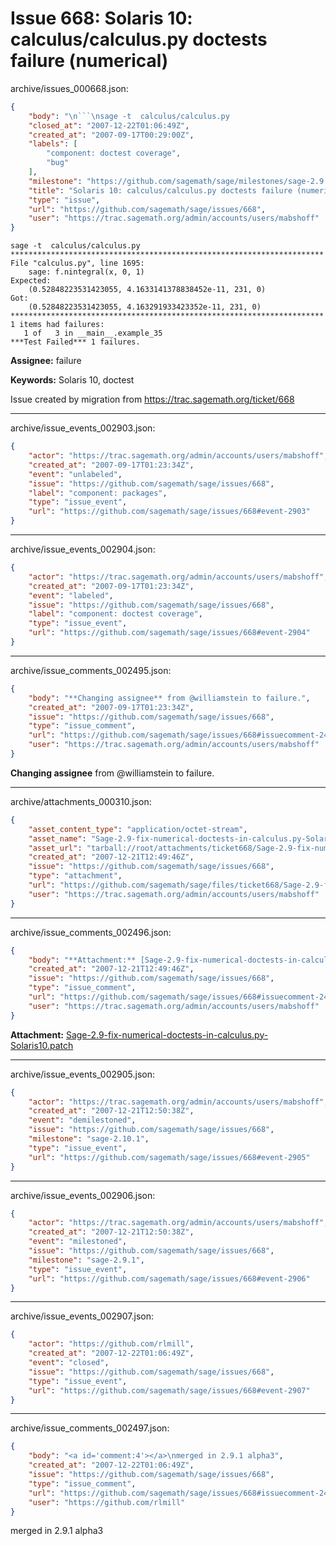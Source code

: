 # Issue 668: Solaris 10: calculus/calculus.py doctests failure (numerical)

archive/issues_000668.json:
```json
{
    "body": "\n```\nsage -t  calculus/calculus.py                               **********************************************************************\nFile \"calculus.py\", line 1695:\n    sage: f.nintegral(x, 0, 1)\nExpected:\n    (0.52848223531423055, 4.1633141378838452e-11, 231, 0)\nGot:\n    (0.52848223531423055, 4.163291933423352e-11, 231, 0)\n**********************************************************************\n1 items had failures:\n   1 of   3 in __main__.example_35\n***Test Failed*** 1 failures.\n```\n\n**Assignee:** failure\n\n**Keywords:** Solaris 10, doctest\n\nIssue created by migration from https://trac.sagemath.org/ticket/668\n\n",
    "closed_at": "2007-12-22T01:06:49Z",
    "created_at": "2007-09-17T00:29:00Z",
    "labels": [
        "component: doctest coverage",
        "bug"
    ],
    "milestone": "https://github.com/sagemath/sage/milestones/sage-2.9.1",
    "title": "Solaris 10: calculus/calculus.py doctests failure (numerical)",
    "type": "issue",
    "url": "https://github.com/sagemath/sage/issues/668",
    "user": "https://trac.sagemath.org/admin/accounts/users/mabshoff"
}
```

```
sage -t  calculus/calculus.py                               **********************************************************************
File "calculus.py", line 1695:
    sage: f.nintegral(x, 0, 1)
Expected:
    (0.52848223531423055, 4.1633141378838452e-11, 231, 0)
Got:
    (0.52848223531423055, 4.163291933423352e-11, 231, 0)
**********************************************************************
1 items had failures:
   1 of   3 in __main__.example_35
***Test Failed*** 1 failures.
```

**Assignee:** failure

**Keywords:** Solaris 10, doctest

Issue created by migration from https://trac.sagemath.org/ticket/668





---

archive/issue_events_002903.json:
```json
{
    "actor": "https://trac.sagemath.org/admin/accounts/users/mabshoff",
    "created_at": "2007-09-17T01:23:34Z",
    "event": "unlabeled",
    "issue": "https://github.com/sagemath/sage/issues/668",
    "label": "component: packages",
    "type": "issue_event",
    "url": "https://github.com/sagemath/sage/issues/668#event-2903"
}
```



---

archive/issue_events_002904.json:
```json
{
    "actor": "https://trac.sagemath.org/admin/accounts/users/mabshoff",
    "created_at": "2007-09-17T01:23:34Z",
    "event": "labeled",
    "issue": "https://github.com/sagemath/sage/issues/668",
    "label": "component: doctest coverage",
    "type": "issue_event",
    "url": "https://github.com/sagemath/sage/issues/668#event-2904"
}
```



---

archive/issue_comments_002495.json:
```json
{
    "body": "**Changing assignee** from @williamstein to failure.",
    "created_at": "2007-09-17T01:23:34Z",
    "issue": "https://github.com/sagemath/sage/issues/668",
    "type": "issue_comment",
    "url": "https://github.com/sagemath/sage/issues/668#issuecomment-2495",
    "user": "https://trac.sagemath.org/admin/accounts/users/mabshoff"
}
```

**Changing assignee** from @williamstein to failure.



---

archive/attachments_000310.json:
```json
{
    "asset_content_type": "application/octet-stream",
    "asset_name": "Sage-2.9-fix-numerical-doctests-in-calculus.py-Solaris10.patch",
    "asset_url": "tarball://root/attachments/ticket668/Sage-2.9-fix-numerical-doctests-in-calculus.py-Solaris10.patch",
    "created_at": "2007-12-21T12:49:46Z",
    "issue": "https://github.com/sagemath/sage/issues/668",
    "type": "attachment",
    "url": "https://github.com/sagemath/sage/files/ticket668/Sage-2.9-fix-numerical-doctests-in-calculus.py-Solaris10.patch",
    "user": "https://trac.sagemath.org/admin/accounts/users/mabshoff"
}
```



---

archive/issue_comments_002496.json:
```json
{
    "body": "**Attachment:** [Sage-2.9-fix-numerical-doctests-in-calculus.py-Solaris10.patch](https://github.com/sagemath/sage/files/ticket668/Sage-2.9-fix-numerical-doctests-in-calculus.py-Solaris10.patch)",
    "created_at": "2007-12-21T12:49:46Z",
    "issue": "https://github.com/sagemath/sage/issues/668",
    "type": "issue_comment",
    "url": "https://github.com/sagemath/sage/issues/668#issuecomment-2496",
    "user": "https://trac.sagemath.org/admin/accounts/users/mabshoff"
}
```

**Attachment:** [Sage-2.9-fix-numerical-doctests-in-calculus.py-Solaris10.patch](https://github.com/sagemath/sage/files/ticket668/Sage-2.9-fix-numerical-doctests-in-calculus.py-Solaris10.patch)



---

archive/issue_events_002905.json:
```json
{
    "actor": "https://trac.sagemath.org/admin/accounts/users/mabshoff",
    "created_at": "2007-12-21T12:50:38Z",
    "event": "demilestoned",
    "issue": "https://github.com/sagemath/sage/issues/668",
    "milestone": "sage-2.10.1",
    "type": "issue_event",
    "url": "https://github.com/sagemath/sage/issues/668#event-2905"
}
```



---

archive/issue_events_002906.json:
```json
{
    "actor": "https://trac.sagemath.org/admin/accounts/users/mabshoff",
    "created_at": "2007-12-21T12:50:38Z",
    "event": "milestoned",
    "issue": "https://github.com/sagemath/sage/issues/668",
    "milestone": "sage-2.9.1",
    "type": "issue_event",
    "url": "https://github.com/sagemath/sage/issues/668#event-2906"
}
```



---

archive/issue_events_002907.json:
```json
{
    "actor": "https://github.com/rlmill",
    "created_at": "2007-12-22T01:06:49Z",
    "event": "closed",
    "issue": "https://github.com/sagemath/sage/issues/668",
    "type": "issue_event",
    "url": "https://github.com/sagemath/sage/issues/668#event-2907"
}
```



---

archive/issue_comments_002497.json:
```json
{
    "body": "<a id='comment:4'></a>\nmerged in 2.9.1 alpha3",
    "created_at": "2007-12-22T01:06:49Z",
    "issue": "https://github.com/sagemath/sage/issues/668",
    "type": "issue_comment",
    "url": "https://github.com/sagemath/sage/issues/668#issuecomment-2497",
    "user": "https://github.com/rlmill"
}
```

<a id='comment:4'></a>
merged in 2.9.1 alpha3
